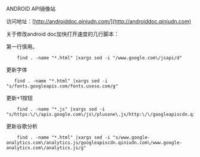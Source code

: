 ANDROID API镜像站

访问地址：[http://androiddoc.qiniudn.com/](http://androiddoc.qiniudn.com)

关于修改android doc加快打开速度的几行脚本：

第一行慎用。
```
    find . -name "*.html" |xargs sed -i "/www.google.com\/jsapi/d"
```
更新字体
```
   find . -name "*.html" |xargs sed -i "s/fonts.googleapis.com/fonts.useso.com/g"
```
更新+1按钮
```
    find . -name "*.js" |xargs sed -i "s/https:\/\/apis.google.com\/js\/plusone\.js/http:\/\/googleapiscdn.qiniudn.com\/apis.google.com\/js\/plusone.js/g"
```
更新谷歌分析
```
    find . -name "*.html" |xargs sed -i "s/www.google-analytics.com\/analytics.js/googleapiscdn.qiniudn.com\/www.google-analytics.com\/analytics.js/g"
```
